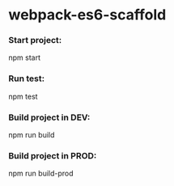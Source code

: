 # webpack-es6-scaffold

### Start project:
npm start

### Run test:
npm test

### Build project in DEV:
npm run build

### Build project in PROD:
npm run build-prod
